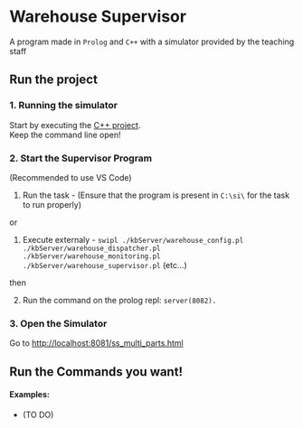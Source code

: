 # Warehouse Supervisor
A program made in `Prolog` and `C++` with a simulator provided by the teaching staff
## Run the project
### 1. Running the simulator
Start by executing the [C++ project](serverApp/).\
Keep the command line open!
### 2. Start the Supervisor Program
(Recommended to use VS Code)
1. Run the task - (Ensure that the program is present in `C:\si\` for the task to run properly)

or 
 
1. Execute externaly - `swipl ./kbServer/warehouse_config.pl ./kbServer/warehouse_dispatcher.pl ./kbServer/warehouse_monitoring.pl ./kbServer/warehouse_supervisor.pl` (etc...)

then

2. Run the command on the prolog repl: `server(8082).`
### 3. Open the Simulator
Go to <http://localhost:8081/ss_multi_parts.html>
## Run the Commands you want!
#### Examples:
- (TO DO)
